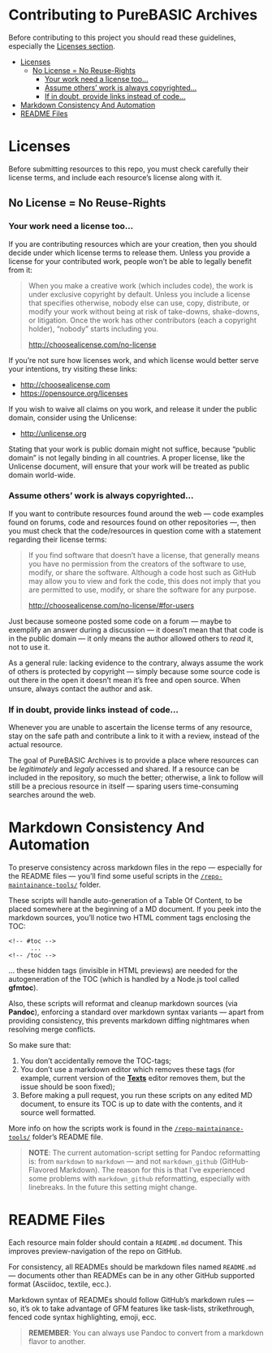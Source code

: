 Contributing to PureBASIC Archives
==================================

Before contributing to this project you should read these guidelines, especially the [Licenses section](#licenses).

<!-- #toc -->
-   [Licenses](#licenses)
    -   [No License = No Reuse-Rights](#no-license--no-reuse-rights)
        -   [Your work need a license too…](#your-work-need-a-license-too)
        -   [Assume others’ work is always copyrighted…](#assume-others-work-is-always-copyrighted)
        -   [If in doubt, provide links instead of code…](#if-in-doubt-provide-links-instead-of-code)
-   [Markdown Consistency And Automation](#markdown-consistency-and-automation)
-   [README Files](#readme-files)

<!-- /toc -->
Licenses
========

Before submitting resources to this repo, you must check carefully their license terms, and include each resource’s license along with it.

No License = No Reuse-Rights
----------------------------

### Your work need a license too…

If you are contributing resources which are your creation, then you should decide under which license terms to release them. Unless you provide a license for your contributed work, people won’t be able to legally benefit from it:

> When you make a creative work (which includes code), the work is under exclusive copyright by default. Unless you include a license that specifies otherwise, nobody else can use, copy, distribute, or modify your work without being at risk of take-downs, shake-downs, or litigation. Once the work has other contributors (each a copyright holder), “nobody” starts including you.
>
> http://choosealicense.com/no-license

If you’re not sure how licenses work, and which license would better serve your intentions, try visiting these links:

-   http://choosealicense.com
-   https://opensource.org/licenses

If you wish to waive all claims on you work, and release it under the public domain, consider using the Unlicense:

-   http://unlicense.org

Stating that your work is public domain might not suffice, because “public domain” is not legally binding in all countries. A proper license, like the Unlicense document, will ensure that your work will be treated as public domain world-wide.

### Assume others’ work is always copyrighted…

If you want to contribute resources found around the web — code examples found on forums, code and resources found on other repositories —, then you must check that the code/resources in question come with a statement regarding their license terms:

> If you find software that doesn’t have a license, that generally means you have no permission from the creators of the software to use, modify, or share the software. Although a code host such as GitHub may allow you to view and fork the code, this does not imply that you are permitted to use, modify, or share the software for any purpose.
>
> <http://choosealicense.com/no-license/#for-users>

Just because someone posted some code on a forum — maybe to exemplify an answer during a discussion — it doesn’t mean that that code is in the public domain — it only means the author allowed others to *read* it, not to use it.

As a general rule: lacking evidence to the contrary, always assume the work of others is protected by copyright — simply because some source code is out there in the open it doesn’t mean it’s free and open source. When unsure, always contact the author and ask.

### If in doubt, provide links instead of code…

Whenever you are unable to ascertain the license terms of any resource, stay on the safe path and contribute a link to it with a review, instead of the actual resource.

The goal of PureBASIC Archives is to provide a place where resources can be *legitimately* and *legaly* accessed and shared. If a resource can be included in the repository, so much the better; otherwise, a link to follow will still be a precious resource in itself — sparing users time-consuming searches around the web.

Markdown Consistency And Automation
===================================

To preserve consistency across markdown files in the repo — especially for the README files — you’ll find some useful scripts in the [`/repo-maintainance-tools/`](./repo-maintainance-tools/) folder.

These scripts will handle auto-generation of a Table Of Content, to be placed somewhere at the beginning of a MD document. If you peek into the markdown sources, you’ll notice two HTML comment tags enclosing the TOC:

    <!-- #toc -->
          ...
    <!-- /toc -->

… these hidden tags (invisible in HTML previews) are needed for the autogeneration of the TOC (which is handled by a Node.js tool called **gfmtoc**).

Also, these scripts will reformat and cleanup markdown sources (via **Pandoc**), enforcing a standard over markdown syntax variants — apart from providing consistency, this prevents markdown diffing nightmares when resolving merge conflicts.

So make sure that:

1.  You don’t accidentally remove the TOC-tags;
2.  You don’t use a markdown editor which removes these tags (for example, current version of the [**Texts**](http://www.texts.io/) editor removes them, but the issue should be soon fixed);
3.  Before making a pull request, you run these scripts on any edited MD document, to ensure its TOC is up to date with the contents, and it source well formatted.

More info on how the scripts work is found in the [`/repo-maintainance-tools/`](./repo-maintainance-tools/) folder’s README file.

> **NOTE**: The current automation-script setting for Pandoc reformatting is: from `markdown` to `markdown` — and not `markdown_github` (GitHub-Flavored Markdown). The reason for this is that I’ve experienced some problems with `markdown_github` reformatting, especially with linebreaks. In the future this setting might change.

README Files
============

Each resource main folder should contain a `README.md` document. This improves preview-navigation of the repo on GitHub.

For consistency, all READMEs should be markdown files named `README.md` — documents other than READMEs can be in any other GitHub supported format (Asciidoc, textile, ecc.).

Markdown syntax of READMEs should follow GitHub’s markdown rules — so, it’s ok to take advantage of GFM features like task-lists, strikethrough, fenced code syntax highlighting, emoji, ecc.

> **REMEMBER**: You can always use Pandoc to convert from a markdown flavor to another.
